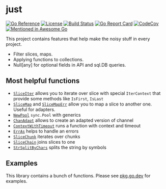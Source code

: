 # just

[![Go Reference](https://pkg.go.dev/badge/github.com/kazhuravlev/just.svg)](https://pkg.go.dev/github.com/kazhuravlev/just)
[![License](https://img.shields.io/github/license/kazhuravlev/just?color=blue)](https://github.com/kazhuravlev/just/blob/master/LICENSE)
[![Build Status](https://github.com/kazhuravlev/just/actions/workflows/tests.yml/badge.svg?branch=master)](https://github.com/kazhuravlev/just/actions/workflows/tests.yml?query=branch%3Amaster)
[![Go Report Card](https://goreportcard.com/badge/github.com/kazhuravlev/just)](https://goreportcard.com/report/github.com/kazhuravlev/just)
[![CodeCov](https://codecov.io/gh/kazhuravlev/just/branch/master/graph/badge.svg?token=tNKcOjlxLo)](https://codecov.io/gh/kazhuravlev/just)
[![Mentioned in Awesome Go](https://awesome.re/mentioned-badge.svg)](https://github.com/avelino/awesome-go#utilities)

This project contains features that help make the noisy stuff in every project.

- Filter slices, maps.
- Applying functions to collections.
- Null[any] for optional fields in API and sql.DB queries.

## Most helpful functions

- [`SliceIter`](https://pkg.go.dev/github.com/kazhuravlev/just#SliceIter) allows you to iterate over slice with
  special `IterContext` that provide some methods like `IsFirst`, `IsLast`
- [`SliceMap`](https://pkg.go.dev/github.com/kazhuravlev/just#SliceMap) and
  [`SliceMapErr`](https://pkg.go.dev/github.com/kazhuravlev/just#SliceMapErr) allow you to map a slice to
  another one. Useful for adapters.
- [`NewPool`](https://pkg.go.dev/github.com/kazhuravlev/just#NewPool) `sync.Pool` with generics
- [`ChanAdapt`](https://pkg.go.dev/github.com/kazhuravlev/just#ChanAdapt) allows to create an adapted version of channel
- [`ContextWithTimeout`](https://pkg.go.dev/github.com/kazhuravlev/just#ContextWithTimeout) runs a function with context
  and timeout
- [`ErrAs`](https://pkg.go.dev/github.com/kazhuravlev/just#ErrAs) helps to handle an errors
- [`SliceChunk`](https://pkg.go.dev/github.com/kazhuravlev/just#SliceChunk) iterates over chunks
- [`SliceChain`](https://pkg.go.dev/github.com/kazhuravlev/just#SliceChain) joins slices to one
- [`StrSplitByChars`](https://pkg.go.dev/github.com/kazhuravlev/just#StrSplitByChars) splits the string by symbols

## Examples

This library contains a bunch of functions. Please
see [pkg.go.dev](https://pkg.go.dev/github.com/kazhuravlev/just#pkg-examples)
for examples.
